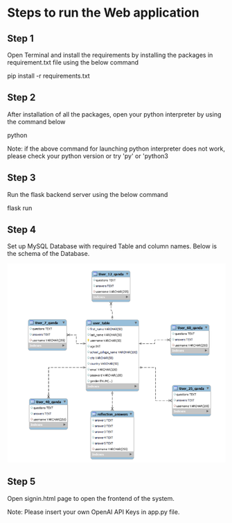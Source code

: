 # Steps to run the Web application 

## Step 1 

Open Terminal and install the requirements by installing the packages in requirement.txt file using the below command

pip install -r requirements.txt

## Step 2

After installation of all the packages, open your python interpreter by using the command below

python

Note: if the above command for launching python interpreter does not work, please check your python version or try 'py' or 'python3

## Step 3 

Run the flask backend server using the below command 

flask run

## Step 4

Set up MySQL Database with required Table and column names. Below is the schema of the Database.

![Database Schema](DBSchema.png)

## Step 5 

Open signin.html page to open the frontend of the system.

Note: Please insert your own OpenAI API Keys in app.py file.





